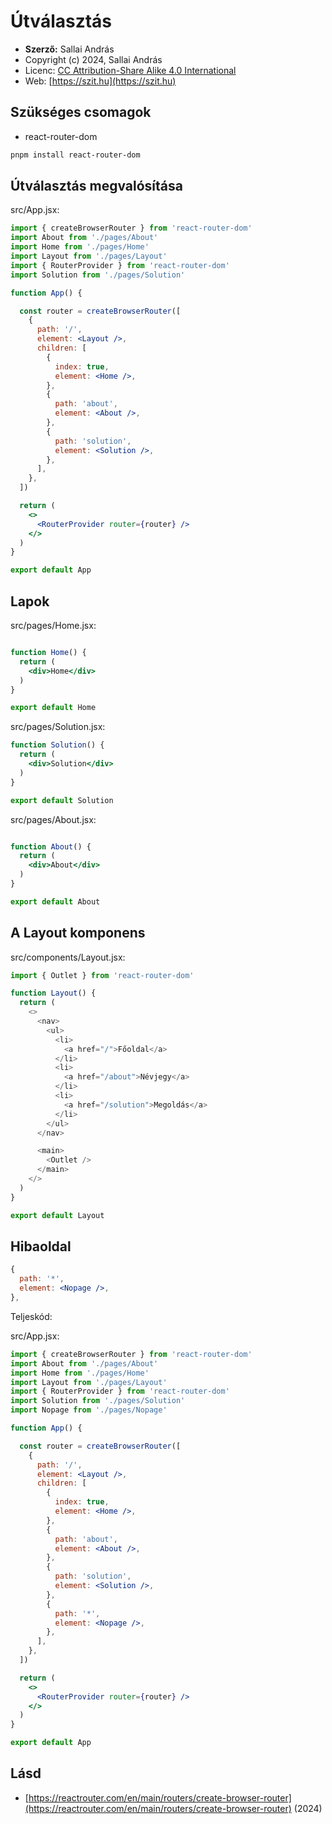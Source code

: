 # Útválasztás

* **Szerző:** Sallai András
* Copyright (c) 2024, Sallai András
* Licenc: [CC Attribution-Share Alike 4.0 International](https://creativecommons.org/licenses/by-sa/4.0/)
* Web: [https://szit.hu](https://szit.hu)

## Szükséges csomagok

* react-router-dom
  
```bash
pnpm install react-router-dom
```

## Útválasztás megvalósítása

src/App.jsx:

```jsx
import { createBrowserRouter } from 'react-router-dom'
import About from './pages/About'
import Home from './pages/Home'
import Layout from './pages/Layout'
import { RouterProvider } from 'react-router-dom'
import Solution from './pages/Solution'

function App() {

  const router = createBrowserRouter([
    {
      path: '/',
      element: <Layout />,
      children: [
        {
          index: true,
          element: <Home />,
        },
        {
          path: 'about',
          element: <About />,
        },
        {
          path: 'solution',
          element: <Solution />,
        },
      ],
    },
  ])

  return (
    <>
      <RouterProvider router={router} />
    </>
  )
}

export default App
```

## Lapok

src/pages/Home.jsx:

```jsx

function Home() {
  return (
    <div>Home</div>
  )
}

export default Home
```

src/pages/Solution.jsx:

```jsx
function Solution() {
  return (
    <div>Solution</div>
  )
}

export default Solution
```

src/pages/About.jsx:

```jsx

function About() {
  return (
    <div>About</div>
  )
}

export default About
```

## A Layout komponens

src/components/Layout.jsx:

```javascript
import { Outlet } from 'react-router-dom'

function Layout() {
  return (
    <>
      <nav>
        <ul>
          <li>
            <a href="/">Főoldal</a>
          </li>
          <li>
            <a href="/about">Névjegy</a>
          </li>
          <li>
            <a href="/solution">Megoldás</a>
          </li>
        </ul>
      </nav>

      <main>
        <Outlet />
      </main>
    </>
  )
}

export default Layout
```

## Hibaoldal

```jsx
{
  path: '*',
  element: <Nopage />,
},
```

Teljeskód:

src/App.jsx:

```jsx
import { createBrowserRouter } from 'react-router-dom'
import About from './pages/About'
import Home from './pages/Home'
import Layout from './pages/Layout'
import { RouterProvider } from 'react-router-dom'
import Solution from './pages/Solution'
import Nopage from './pages/Nopage'

function App() {

  const router = createBrowserRouter([
    {
      path: '/',
      element: <Layout />,
      children: [
        {
          index: true,
          element: <Home />,
        },
        {
          path: 'about',
          element: <About />,
        },
        {
          path: 'solution',
          element: <Solution />,
        },
        {
          path: '*',
          element: <Nopage />,
        },
      ],
    },
  ])

  return (
    <>
      <RouterProvider router={router} />
    </>
  )
}

export default App
```

## Lásd

* [https://reactrouter.com/en/main/routers/create-browser-router](https://reactrouter.com/en/main/routers/create-browser-router) (2024)
